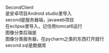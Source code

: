 SecondClient   
是安卓项目Android studio里导入   
second是服务器端，javaweb项目   
在eclipse里导入，记住用tomcat6运行   
图像分类后端是   
图像分类服务器，在pycharm之类的东西打开就行   
second.sql是数据库   
